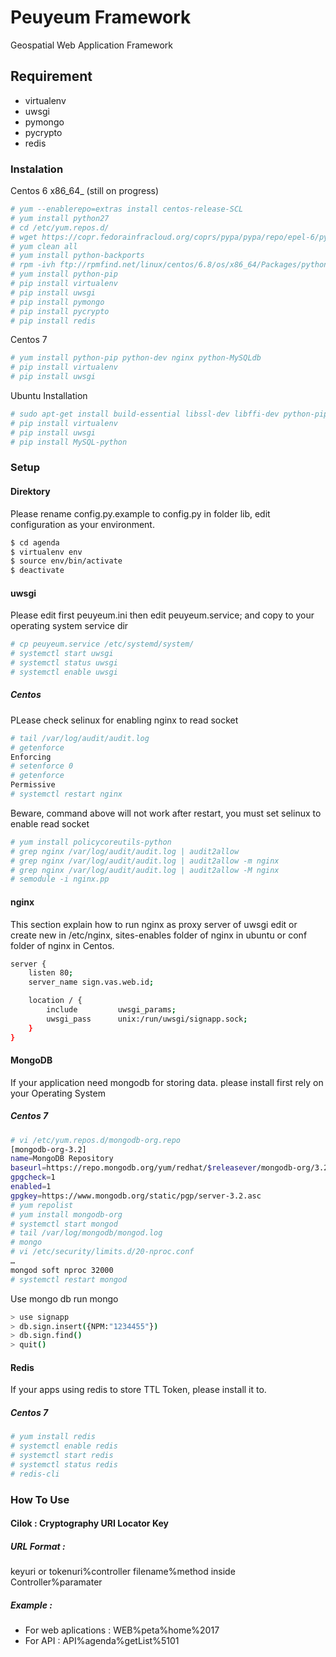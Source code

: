 # Peuyeum Framework
Geospatial Web Application Framework

## Requirement
 * virtualenv
 * uwsgi
 * pymongo
 * pycrypto
 * redis

### Instalation
Centos 6 x86_64_ (still on progress)
```sh
# yum --enablerepo=extras install centos-release-SCL
# yum install python27
# cd /etc/yum.repos.d/ 
# wget https://copr.fedorainfracloud.org/coprs/pypa/pypa/repo/epel-6/pypa-pypa-epel-6.repo
# yum clean all
# yum install python-backports
# rpm -ivh ftp://rpmfind.net/linux/centos/6.8/os/x86_64/Packages/python-backports-ssl_match_hostname-3.4.0.2-2.el6.noarch.rpm
# yum install python-pip
# pip install virtualenv
# pip install uwsgi
# pip install pymongo
# pip install pycrypto
# pip install redis
```

Centos 7
```sh
# yum install python-pip python-dev nginx python-MySQLdb
# pip install virtualenv
# pip install uwsgi
```


Ubuntu Installation
```sh
# sudo apt-get install build-essential libssl-dev libffi-dev python-pip python-dev nginx libmysqlclient-dev
# pip install virtualenv
# pip install uwsgi
# pip install MySQL-python
```

### Setup
#### Direktory
Please rename config.py.example to config.py in folder lib, edit configuration as your environment.
```sh
$ cd agenda
$ virtualenv env
$ source env/bin/activate
$ deactivate
```

#### uwsgi
Please edit first peuyeum.ini then edit peuyeum.service; and copy to your operating system service dir

```sh
# cp peuyeum.service /etc/systemd/system/
# systemctl start uwsgi
# systemctl status uwsgi
# systemctl enable uwsgi
```
##### Centos
PLease check selinux for enabling nginx to read socket
```sh
# tail /var/log/audit/audit.log
# getenforce
Enforcing
# setenforce 0
# getenforce
Permissive
# systemctl restart nginx
```
Beware, command above will not work after restart, you must set selinux to enable read socket
```sh
# yum install policycoreutils-python
# grep nginx /var/log/audit/audit.log | audit2allow
# grep nginx /var/log/audit/audit.log | audit2allow -m nginx
# grep nginx /var/log/audit/audit.log | audit2allow -M nginx
# semodule -i nginx.pp
```

#### nginx
This section explain how to run nginx as proxy server of uwsgi edit or create new in /etc/nginx, sites-enables folder of nginx in ubuntu or conf folder of nginx in Centos.

```sh
server {
    listen 80;
    server_name sign.vas.web.id;

    location / {
        include         uwsgi_params;
        uwsgi_pass      unix:/run/uwsgi/signapp.sock;
    }
}
```

#### MongoDB
If your application need mongodb for storing data. please install first rely on your Operating System

##### Centos 7
```sh
# vi /etc/yum.repos.d/mongodb-org.repo
[mongodb-org-3.2]
name=MongoDB Repository
baseurl=https://repo.mongodb.org/yum/redhat/$releasever/mongodb-org/3.2/x86_64/
gpgcheck=1
enabled=1
gpgkey=https://www.mongodb.org/static/pgp/server-3.2.asc
# yum repolist
# yum install mongodb-org
# systemctl start mongod
# tail /var/log/mongodb/mongod.log
# mongo
# vi /etc/security/limits.d/20-nproc.conf
…
mongod soft nproc 32000
# systemctl restart mongod
```

Use mongo db run mongo
```sh
> use signapp
> db.sign.insert({NPM:"1234455"})
> db.sign.find()
> quit()
```

#### Redis
If your apps using redis to store TTL Token, please install it to.

##### Centos 7
```sh
# yum install redis
# systemctl enable redis
# systemctl start redis
# systemctl status redis
# redis-cli
```

### How To Use
#### Cilok : Cryptography URI Locator Key
##### URL Format :
 keyuri or tokenuri%controller filename%method inside Controller%paramater
##### Example :
 * For web aplications : WEB%peta%home%2017
 * For API : API%agenda%getList%5101

